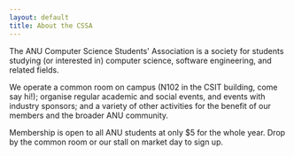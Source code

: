 ```yaml
---
layout: default
title: About the CSSA
---
```

The ANU Computer Science Students' Association is a society for students studying (or interested in) computer science, software engineering, and related fields.

We operate a common room on campus (N102 in the CSIT building, come say hi!); organise regular academic and social events, and events with industry sponsors; and a variety of other activities for the benefit of our members and the broader ANU community.

Membership is open to all ANU students at only $5 for the whole year. Drop by the common room or our stall on market day to sign up.
